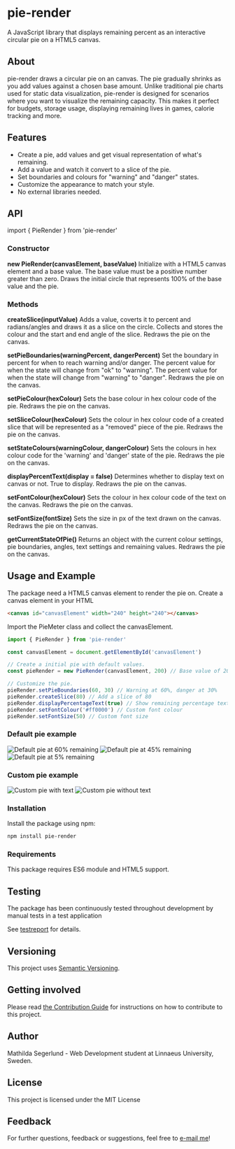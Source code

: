 # pie-render
A JavaScript library that displays remaining percent as an interactive circular pie on a HTML5 canvas.

## About
pie-render draws a circular pie on an canvas. The pie gradually shrinks as you add values against a chosen base amount. Unlike traditional pie charts used for static data visualization, pie-render is designed for scenarios where you want to visualize the remaining capacity. This makes it perfect for budgets, storage usage, displaying remaining lives in games, calorie tracking and more.

## Features
- Create a pie, add values and get visual representation of what's remaining.
- Add a value and watch it convert to a slice of the pie.
- Set boundaries and colours for "warning" and "danger" states.
- Customize the appearance to match your style.
- No external libraries needed.

## API
import { PieRender } from 'pie-render'

### Constructor
**new PieRender(canvasElement, baseValue)**
Initialize with a HTML5 canvas element and a base value.
The base value must be a positive number greater than zero.
Draws the initial circle that represents 100% of the base value and the pie.

### Methods
**createSlice(inputValue)**
Adds a value, coverts it to percent and radians/angles and draws it as a slice on the circle.
Collects and stores the colour and the start and end angle of the slice.
Redraws the pie on the canvas.

**setPieBoundaries(warningPercent, dangerPercent)**
Set the boundary in percent for when to reach warning and/or danger.
The percent value for when the state will change from "ok" to "warning".
The percent value for when the state will change from "warning" to "danger".
Redraws the pie on the canvas.

**setPieColour(hexColour)**
Sets the base colour in hex colour code of the pie.
Redraws the pie on the canvas.

**setSliceColour(hexColour)**
Sets the colour in hex colour code of a created slice that will be represented as a "removed" piece of the pie.
Redraws the pie on the canvas.

**setStateColours(warningColour, dangerColour)**
Sets the colours in hex colour code for the 'warning' and 'danger' state of the pie.
Redraws the pie on the canvas.

**displayPercentText(display = false)**
Determines whether to display text on canvas or not. True to display.
Redraws the pie on the canvas.

**setFontColour(hexColour)**
Sets the colour in hex colour code of the text on the canvas. 
Redraws the pie on the canvas.

**setFontSize(fontSize)**
Sets the size in px of the text drawn on the canvas. 
Redraws the pie on the canvas.

**getCurrentStateOfPie()**
Returns an object with the current colour settings, pie boundaries, angles, text settings and remaining values.
Redraws the pie on the canvas.

## Usage and Example
The package need a HTML5 canvas element to render the pie on.
Create a canvas element in your HTML

```html
<canvas id="canvasElement" width="240" height="240"></canvas>
```

Import the PieMeter class and collect the canvasElement.

```javascript
import { PieRender } from 'pie-render'

const canvasElement = document.getElementById('canvasElement')

// Create a initial pie with default values.
const pieRender = new PieRender(canvasElement, 200) // Base value of 200

// Customize the pie.
pieRender.setPieBoundaries(60, 30) // Warning at 60%, danger at 30%
pieRender.createSlice(80) // Add a slice of 80 
pieRender.displayPercentageText(true) // Show remaining percentage text
pieRender.setFontColour('#ff0000') // Custom font colour
pieRender.setFontSize(50) // Custom font size
```

### Default pie example
![Default pie at 60% remaining](./img/defaultexample.png)
![Default pie at 45% remaining](./img/defaultexample2.png)
![Default pie at 5% remaining](./img/defaultexample3.png)

### Custom pie example
![Custom pie with text](./img/customexample1.png)
![Custom pie without text](./img/customexample2.png)

### Installation
Install the package using npm:
```bash
npm install pie-render
```

### Requirements
This package requires ES6 module and HTML5 support.

## Testing
The package has been continuously tested throughout development by manual tests in a test application

See [testreport](docs/testrapport.md) for details.

## Versioning
This project uses [Semantic Versioning](https://semver.org/).

## Getting involved
Please read [the Contribution Guide](docs/CONTRIBUTING.md) for instructions on how to contribute to this project.

## Author
Mathilda Segerlund - Web Development student at Linnaeus University, Sweden.

## License
This project is licensed under the MIT License

## Feedback
For further questions, feedback or suggestions, feel free to [e-mail me](mailto:ms228qs@student.lnu.se)!
